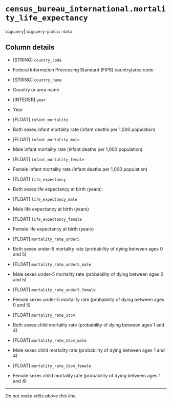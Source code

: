 # `census_bureau_international.mortality_life_expectancy`
`bigquery`| `bigquery-public-data`

## Column details
* [STRING]    `country_code`
 - Federal Information Processing Standard (FIPS) country/area code
* [STRING]    `country_name`
 - Country or area name
* [INTEGER]   `year`
 - Year
* [FLOAT]     `infant_mortality`
 - Both sexes infant mortality rate (infant deaths per 1,000 population)
* [FLOAT]     `infant_mortality_male`
 - Male infant mortality rate (infant deaths per 1,000 population)
* [FLOAT]     `infant_mortality_female`
 - Female infant mortality rate (infant deaths per 1,000 population)
* [FLOAT]     `life_expectancy`
 - Both sexes life expectancy at birth (years)
* [FLOAT]     `life_expectancy_male`
 - Male life expectancy at birth (years)
* [FLOAT]     `life_expectancy_female`
 - Female life expectancy at birth (years)
* [FLOAT]     `mortality_rate_under5`
 - Both sexes under-5 mortality rate (probability of dying between ages 0 and 5)
* [FLOAT]     `mortality_rate_under5_male`
 - Male sexes under-5 mortality rate (probability of dying between ages 0 and 5)
* [FLOAT]     `mortality_rate_under5_female`
 - Female sexes under-5 mortality rate (probability of dying between ages 0 and 5)
* [FLOAT]     `mortality_rate_1to4`
 - Both sexes child mortality rate (probability of dying between ages 1 and 4)
* [FLOAT]     `mortality_rate_1to4_male`
 - Male sexes child mortality rate (probability of dying between ages 1 and 4)
* [FLOAT]     `mortality_rate_1to4_female`
 - Female sexes child mortality rate (probability of dying between ages 1 and 4)

-------------------------------------------------------------------------------
*Do not make edits above this line.*
